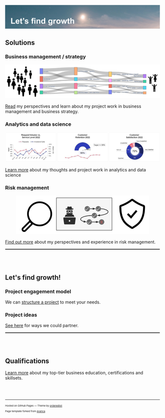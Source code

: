 <img src="images/lets find growth.png?raw=true"/>
<br>

## Solutions

### Business management / strategy 

<p align="center">
  <img src="images/customer flow logo.png?raw=true"/>
</p>

[Read](/business_management_strategy) my perspectives and learn about my project work in business management and business strategy. 

<!-- 
[Project 1 Title](/sample_page)
-->

### Analytics and data science

<p align="center">
  <img src="images/Customer service dashboard truncated.png?raw=true"/>
</p>

[Learn more](/analytics_and_data_science) about my thoughts and project work in analytics and data science
  
<!--
[Project 2 Title](/pdf/sample_presentation.pdf)
-->

### Risk management

<p align="center">
  <img src="images/stop bad stuff.png?raw=true"/>
</p>

[Find out more](/risk_management) about my perspectives and experience in risk management.

<hr style="border:0.1px solid gray">

<br><br>

## Let's find growth!

### Project engagement model 
We can [structure a project](/engagement_model) to meet your needs.

### Project ideas
[See here](/ideas) for ways we could partner. 


<hr style="border:.1px solid gray">

<br><br>

## Qualifications
[Learn more](/education_capabilities) about my top-tier business education, certifications and skillsets. 

<br><br>


<!--
---

[Project 3 Title](http://example.com/)

## Why we should partner 🤝 
* <em>Outcomes focus.</em> I focus on the outcomes you are trying to achieve, and tailor-make a solution for you.
* <em>Collaborative model.</em> I will share progress along the way to ensure the final product meets your requirements.
* <em>Cross-functional expertise.</em> Strategy + data analysis skillsets means we'll find viable solutions that play to your organization's strengths.
* <em>Broad domain knowledge.</em> Broad industry and growth phase experience means I've worked with an organization like yours.

### Category Name 2

- [Project 1 Title](http://example.com/)
- [Project 2 Title](http://example.com/)
- [Project 3 Title](http://example.com/)
- [Project 4 Title](http://example.com/)
- [Project 5 Title](http://example.com/)
-->
  
---


<p style="font-size:8px">Hosted on GitHub Pages &mdash; Theme by <a href="https://github.com/orderedlist">orderedlist</a></p>
<p style="font-size:8px">Page template forked from <a href="https://github.com/evanca/quick-portfolio">evanca</a></p>
<!-- Remove above link if you don't want to attibute -->
